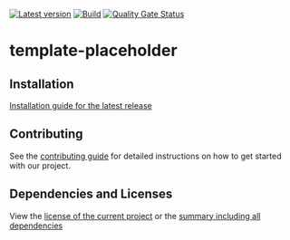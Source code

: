 [![Latest version](https://img.shields.io/maven-central/v/net.litetex/template-placeholder?logo=apache%20maven)](https://mvnrepository.com/artifact/net.litetex/template-placeholder)
[![Build](https://img.shields.io/github/actions/workflow/status/litetex-oss/template-placeholder/check-build.yml?branch=develop)](https://github.com/litetex-oss/template-placeholder/actions/workflows/check-build.yml?query=branch%3Adevelop)
[![Quality Gate Status](https://sonarcloud.io/api/project_badges/measure?project=litetex-oss_template-placeholder&metric=alert_status)](https://sonarcloud.io/dashboard?id=litetex-oss_template-placeholder)

# template-placeholder


## Installation
[Installation guide for the latest release](https://github.com/litetex-oss/template-placeholder/releases/latest#Installation)

## Contributing
See the [contributing guide](./CONTRIBUTING.md) for detailed instructions on how to get started with our project.

## Dependencies and Licenses
View the [license of the current project](LICENSE) or the [summary including all dependencies](https://litetex-oss.github.io/template-placeholder/dependencies)
